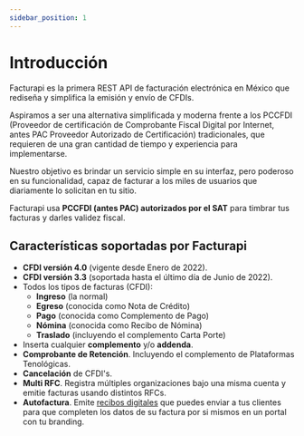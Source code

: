 ```yaml
---
sidebar_position: 1
---
```


# Introducción

Facturapi es la primera REST API de facturación electrónica en México que rediseña y simplifica la emisión y envío de CFDIs.

Aspiramos a ser una alternativa simplificada y moderna frente a los PCCFDI (Proveedor de certificación de Comprobante Fiscal Digital por Internet, antes PAC Proveedor Autorizado de Certificación) tradicionales, que requieren de una gran cantidad de tiempo y experiencia para implementarse.

Nuestro objetivo es brindar un servicio simple en su interfaz, pero poderoso en su funcionalidad, capaz de facturar a los miles de usuarios que diariamente lo solicitan en tu sitio.

Facturapi usa **PCCFDI (antes PAC) autorizados por el SAT** para timbrar tus facturas y darles validez fiscal.

## Características soportadas por Facturapi

- **CFDI versión 4.0** (vigente desde Enero de 2022).
- **CFDI versión 3.3** (soportada hasta el último día de Junio de 2022).
- Todos los tipos de facturas (CFDI):
  - **Ingreso** (la normal)
  - **Egreso** (conocida como Nota de Crédito)
  - **Pago** (conocida como Complemento de Pago)
  - **Nómina** (conocida como Recibo de Nómina)
  - **Traslado** (incluyendo el complemento Carta Porte)
- Inserta cualquier **complemento** y/o **addenda**.
- **Comprobante de Retención**. Incluyendo el complemento de Plataformas Tenológicas.
- **Cancelación** de CFDI's.
- **Multi RFC**. Registra múltiples organizaciones bajo una misma cuenta y emitie facturas usando distintos RFCs.
- **Autofactura**. Emite [recibos digitales](/docs/guides/receipts/) que puedes enviar a tus clientes para que completen los datos de su factura por si mismos en un portal con tu branding.

